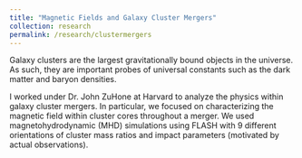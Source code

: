 ```yaml
---
title: "Magnetic Fields and Galaxy Cluster Mergers"
collection: research
permalink: /research/clustermergers
---
```


Galaxy clusters are the largest gravitationally bound objects in the universe. As such, they are important probes of universal constants such as the dark matter and baryon densities.

I worked under Dr. John ZuHone at Harvard to analyze the physics within galaxy cluster mergers. In particular, we focused on characterizing the magnetic field within cluster cores throughout a merger. We used magnetohydrodynamic (MHD) simulations using FLASH with 9 different orientations of cluster mass ratios and impact parameters (motivated by actual observations).
